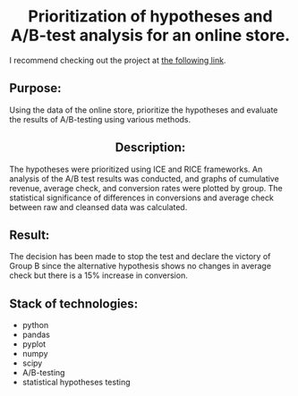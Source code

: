 <h1 align="center">Prioritization of hypotheses and A/B-test analysis for an online store. </h1>

I recommend checking out the project at [the following link](https://nbviewer.org/github/YarValerievich/Project1_AB-test_hypothesis/blob/main/Project1_AB-test_hypothesis.ipynb).
## Purpose: 
Using the data of the online store, prioritize the hypotheses and evaluate the results of A/B-testing using various methods.

<h2 align="center">Description: </h2>

The hypotheses were prioritized using ICE and RICE frameworks. An analysis of the A/B test results was conducted, and graphs of cumulative revenue, average check, and conversion rates were plotted by group. The statistical significance of differences in conversions and average check between raw and cleansed data was calculated.
## Result:
The decision has been made to stop the test and declare the victory of Group B since the alternative hypothesis shows no changes in average check but there is a 15% increase in conversion.
## Stack of technologies:
- python
- pandas
- pyplot
- numpy
- scipy
- A/B-testing
- statistical hypotheses testing

